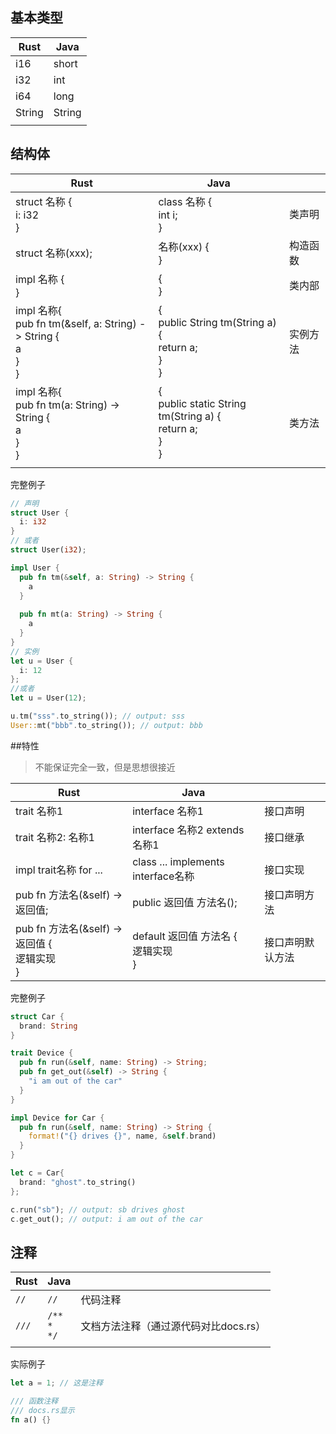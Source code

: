 ## 基本类型

| Rust   | Java   |
| ------ | ------ |
| i16    | short  |
| i32    | int    |
| i64    | long   |
| String | String |
|        |        |

## 结构体

| Rust                                                         | Java                                                         |          |
| ------------------------------------------------------------ | ------------------------------------------------------------ | -------- |
| struct 名称 {<br>    i: i32<br>}                             | class 名称 {<br>    int i;<br>}                              | 类声明   |
| struct 名称(xxx);                                            | 名称(xxx) {<br>}                                             | 构造函数 |
| impl 名称 {<br>}                                             | {<br>}                                                       | 类内部   |
| impl 名称{<br>    pub fn tm(&self, a: String) -> String {<br>        a<br>    }<br>} | {<br>    public String tm(String a) {<br>        return a;<br>    }<br>} | 实例方法 |
| impl 名称{<br/>    pub fn tm(a: String) -> String {<br/>        a<br/>    }<br/>} | {<br/>    public static String tm(String a) {<br/>        return a;<br/>    }<br/>} | 类方法   |
|                                                              |                                                              |          |

完整例子

```rust
// 声明
struct User {
  i: i32
}
// 或者
struct User(i32);

impl User {
  pub fn tm(&self, a: String) -> String {
    a
  }
  
  pub fn mt(a: String) -> String {
    a
  }
}
// 实例
let u = User {
  i: 12
};
//或者
let u = User(12);

u.tm("sss".to_string()); // output: sss
User::mt("bbb".to_string()); // output: bbb
```



##特性

> 不能保证完全一致，但是思想很接近

| Rust                                                  | Java                                         |                  |
| ----------------------------------------------------- | -------------------------------------------- | ---------------- |
| trait 名称1                                           | interface 名称1                              | 接口声明         |
| trait 名称2: 名称1                                    | interface 名称2 extends 名称1                | 接口继承         |
| impl trait名称 for ...                                | class ... implements interface名称           | 接口实现         |
| pub fn 方法名(&self) -> 返回值;                       | public 返回值 方法名();                      | 接口声明方法     |
| pub fn 方法名(&self) -> 返回值 {<br>    逻辑实现<br>} | default 返回值 方法名 {<br>    逻辑实现<br>} | 接口声明默认方法 |

完整例子

```rust
struct Car {
  brand: String
}

trait Device {
  pub fn run(&self, name: String) -> String;
  pub fn get_out(&self) -> String {
    "i am out of the car"
  }
}

impl Device for Car {
  pub fn run(&self, name: String) -> String {
    format!("{} drives {}", name, &self.brand)
  }
}

let c = Car{
  brand: "ghost".to_string()
};

c.run("sb"); // output: sb drives ghost
c.get_out(); // output: i am out of the car
```

## 注释

| Rust | Java         |          |
| ---- | ------------ | ------------ |
| `//` | `//`         | 代码注释     |
| `///` | `/**`<br> `*`<br> `*/` | 文档方法注释（通过源代码对比docs.rs） |
|      |              |              |

实际例子

```rust
let a = 1; // 这是注释

/// 函数注释
/// docs.rs显示
fn a() {}
```

